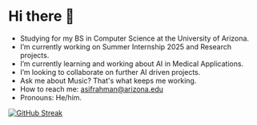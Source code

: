 # Hi there 👋

- Studying for my BS in Computer Science at the University of Arizona. 
- I’m currently working on Summer Internship 2025 and Research projects. 
- I’m currently learning and working about AI in Medical Applications. 
- I’m looking to collaborate on further AI driven projects. 
- Ask me about Music? That's what keeps me working. 
- How to reach me: asifrahman@arizona.edu
- Pronouns: He/him. 

[![GitHub Streak](https://streak-stats.demolab.com?user=asifrahman2003&theme=dark)](https://git.io/streak-stats)
